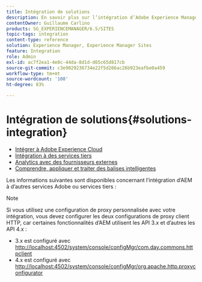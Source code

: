 ```yaml
---
title: Intégration de solutions
description: En savoir plus sur l’intégration d’Adobe Experience Manager (AEM) à d’autres services Adobe ou services tiers.
contentOwner: Guillaume Carlino
products: SG_EXPERIENCEMANAGER/6.5/SITES
topic-tags: integration
content-type: reference
solution: Experience Manager, Experience Manager Sites
feature: Integration
role: Admin
exl-id: ac7f2ea1-4e0c-44da-8d1d-d65c65d817cb
source-git-commit: c3e9029236734e22f5d266ac26b923eafbe0a459
workflow-type: tm+mt
source-wordcount: '108'
ht-degree: 83%

---
```


# Intégration de solutions{#solutions-integration}

* [Intégrer à Adobe Experience Cloud](/help/sites-administering/marketing-cloud.md)
* [Intégration à des services tiers](/help/sites-administering/third-party-services.md)
* [Analytics avec des fournisseurs externes](/help/sites-administering/external-providers.md)
* [Comprendre, appliquer et traiter des balises intelligentes](/help/assets/enhanced-smart-tags.md)

Les informations suivantes sont disponibles concernant l’intégration d’AEM à d’autres services Adobe ou services tiers :

>[!NOTE]
>
>Si vous utilisez une configuration de proxy personnalisée avec votre intégration, vous devez configurer les deux configurations de proxy client HTTP, car certaines fonctionnalités d’AEM utilisent les API 3.x et d’autres les API 4.x :
>
>* 3.x est configuré avec [http://localhost:4502/system/console/configMgr/com.day.commons.httpclient](http://localhost:4502/system/console/configMgr/com.day.commons.httpclient)
>* 4.x est configuré avec [http://localhost:4502/system/console/configMgr/org.apache.http.proxyconfigurator](http://localhost:4502/system/console/configMgr/org.apache.http.proxyconfigurator)
>
